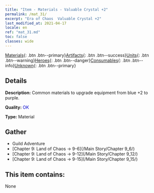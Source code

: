 ```yaml
---
title: "Item - Materials - Valuable Crystal +2"
permalink: /mat_31/
excerpt: "Era of Chaos  Valuable Crystal +2"
last_modified_at: 2021-04-17
locale: en
ref: "mat_31.md"
toc: false
classes: wide
---
```

 [Materials](/Items/){: .btn .btn--primary}[Artifacts](/Items/Artifacts/){: .btn .btn--success}[Units](/Items/Units/){: .btn .btn--warning}[Heroes](/Items/Heroes/){: .btn .btn--danger}[Consumables](/Items/Consumables/){: .btn .btn--info}[Unknown](/Items/Unknown/){: .btn .btn--primary}

## Details
 **Description:** Common materials to upgrade equipment from blue +2 to purple.

 **Quality:** <span style="color: #0000CD">OK</span>

 **Type:** Material

## Gather

*    Guild Adventure 
*    [Chapter 9: Land of Chaos -> 9-6](/Main Story/Chapter 9_6/) 
*    [Chapter 9: Land of Chaos -> 9-12](/Main Story/Chapter 9_12/) 
*    [Chapter 9: Land of Chaos -> 9-15](/Main Story/Chapter 9_15/) 

## This item contains:

  None


